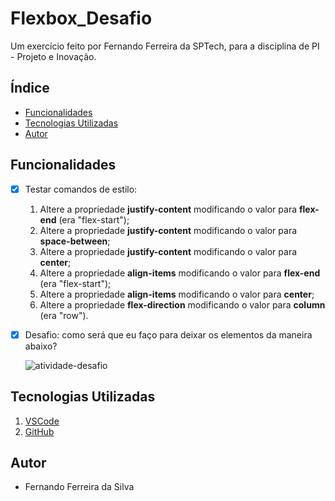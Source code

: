 # Flexbox_Desafio
<p> Um exercício feito por Fernando Ferreira da SPTech, para a disciplina de PI - Projeto e Inovação. </p>

## Índice
- <a href="#funcionalidades"> Funcionalidades </a>
- <a href="#tecnologias-utilizadas"> Tecnologias Utilizadas </a> 
- <a href="#autor"> Autor </a> 

## Funcionalidades
- [x] Testar comandos de estilo:
    1. Altere a propriedade **justify-content** modificando o valor para **flex-end** (era "flex-start");
    2. Altere a propriedade **justify-content** modificando o valor para **space-between**;
    3. Altere a propriedade **justify-content** modificando o valor para **center**;
    4. Altere a propriedade **align-items** modificando o valor para **flex-end** (era "flex-start");
    5. Altere a propriedade **align-items** modificando o valor para **center**;
    6. Altere a propriedade **flex-direction** modificando o valor para **column** (era "row").
- [x] Desafio: como será que eu faço para deixar os elementos da maneira abaixo?

    ![atividade-desafio](https://github.com/user-attachments/assets/15721745-1954-493b-8b34-894ab6e9764c)

## Tecnologias Utilizadas
1. [VSCode](https://code.visualstudio.com)
2. [GitHub](https://github.com)

## Autor
- Fernando Ferreira da Silva 